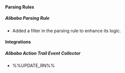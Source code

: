 
#### Parsing Rules

##### Alibaba Parsing Rule

- Added a filter in the parsing rule to enhance its logic.

#### Integrations

##### Alibaba Action Trail Event Collector

- %%UPDATE_RN%%

